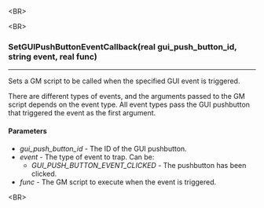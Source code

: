 

&lt;BR&gt;




&lt;BR&gt;


### SetGUIPushButtonEventCallback(real gui\_push\_button\_id, string event, real func) ###

---

Sets a GM script to be called when the specified GUI event is triggered.

There are different types of events, and the arguments passed to the GM script depends on the event type. All event types pass the GUI pushbutton that triggered the event as the first argument.
#### Parameters ####
  * _gui\_push\_button\_id_ - The ID of the GUI pushbutton.
  * _event_ - The type of event to trap. Can be:
    * _GUI\_PUSH\_BUTTON\_EVENT\_CLICKED_ - The pushbutton has been clicked.
  * _func_ - The GM script to execute when the event is triggered.


&lt;BR&gt;

